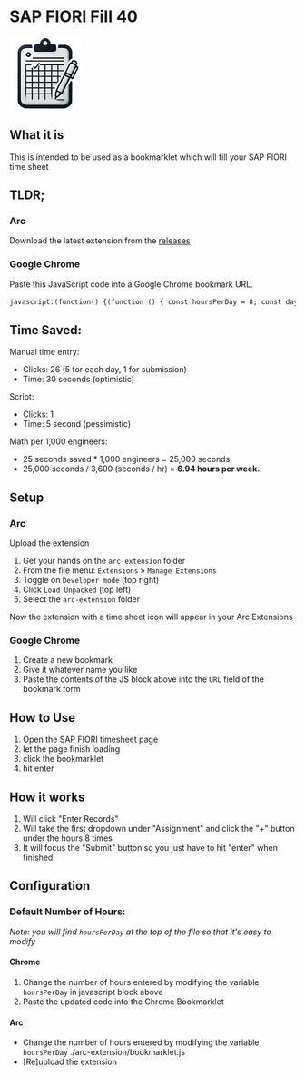 # SAP FIORI Fill 40

<div>
   <img src="./arc-extension/icon-128.png" alt="Icon" />
</div>

## What it is

This is intended to be used as a bookmarklet which will fill your SAP FIORI time sheet

## TLDR;

### Arc

Download the latest extension from the [releases](https://github.com/ncharris93/sap-fiori-fill-40/releases)

### Google Chrome

Paste this JavaScript code into a Google Chrome bookmark URL.

<!-- Markdown so that it doesn't get formatted to be multiline -->

```markdown
javascript:(function() {(function () { const hoursPerDay = 8; const days = ['Monday', 'Tuesday', 'Wednesday', 'Thursday', 'Friday']; const elementIdRegex = { assignment: '^__box15-__clone\\d+-inner', plusHour: '^__input4-__clone\\d+-incrementBtn', hourValue: '^__input4-__clone\\d+-input-inner', }; function findElementWithText(type, text) { const elements = document.querySelectorAll(type); for (let ele of elements) { if (ele.textContent.trim().includes(text)) { return ele; } } return null; } function findChildWithIdPattern(tr, pattern) { const regex = new RegExp(pattern); const elements = tr.querySelectorAll('*'); for (let element of elements) { if (regex.test(element.id)) { return element; } } return null; } function simulateEnterKey(element) { const enterEvent = new KeyboardEvent('keydown', { key: 'Enter', code: 'Enter', keyCode: 13, charCode: 13, bubbles: true, }); element.dispatchEvent(enterEvent); } function simulateDownArrow(element) { element.focus(); const downArrowEvent = new KeyboardEvent('keydown', { key: 'ArrowDown', code: 'ArrowDown', keyCode: 40, bubbles: true, }); element.dispatchEvent(downArrowEvent); } function enterDailyHours({ day, plusButtonElementId, hourValueId }) { const buttonElement = document.getElementById(plusButtonElementId); const hourValueElement = document.getElementById(hourValueId); if (hourValueElement.value !== '0.00') { return console.warn(`Not overwriting hours for ${day}`); } if (!buttonElement) { return console.warn(`Failed to find hour increment button for ${day}`); } Array.from({ length: hoursPerDay }).forEach(() => buttonElement.click()); console.log(`Set ${day}'s time to ${hoursPerDay} hours`); } function focusSubmitButton() { const submitButton = findElementWithText('button', 'Submit'); if (submitButton) { submitButton.focus(); console.log('Submit Button Focused'); } else { console.warn('Failed to find Submit button'); } } function clickEnterRecordsButton() { const enterRecordsButton = findElementWithText('button', 'Enter Records'); if (!enterRecordsButton) { return console.warn('Failed to find Enter Records button'); } enterRecordsButton.click(); console.log('clicked Enter Records button!'); simulateEnterKey(enterRecordsButton); } function enterWorkAssignment(day, elementId) { const inputElement = document.getElementById(elementId); if (!inputElement) { return console.warn(`Failed to find the input for ${day}'s assignment`); } if (inputElement.value.trim() !== '') { return console.warn(`Not overwriting assignment for ${day} `); } simulateDownArrow(inputElement); simulateEnterKey(inputElement); console.log(`Set ${day}'s Assignment`); } function pollForElement() { const mondayRow = findElementWithText('tr', 'Monday'); if (!mondayRow) { console.log("Can't enter records yet, retrying in 250..."); return setTimeout(pollForElement, 250); } const mondayAssignmentElement = findChildWithIdPattern( mondayRow.nextElementSibling, elementIdRegex.assignment ); if (!mondayAssignmentElement) { console.warn( 'Monday row available, but not inputs not ready yet, retrying in 250...' ); return setTimeout(pollForElement, 250); } console.log('Able to enter records, proceeding with assignment.'); days.forEach(fillOutDay); setTimeout(focusSubmitButton, 250); } function fillOutDay(day) { console.log(`Filling out ${day}`); const dayTableRow = findElementWithText('tr', day); const nextRow = dayTableRow.nextElementSibling; if (!nextRow) { return console.warn(`Can't find row to fill out data for ${day}`); } const assignmentNode = findChildWithIdPattern( nextRow, elementIdRegex.assignment ); if (assignmentNode) { enterWorkAssignment(day, assignmentNode.id); } else { console.warn(`Can't find Assignment field, skipping.`); } const hourValueNode = findChildWithIdPattern( nextRow, elementIdRegex.hourValue ); const hourPlusButtonNode = findChildWithIdPattern( nextRow, elementIdRegex.plusHour ); if (hourPlusButtonNode) { enterDailyHours({ day, plusButtonElementId: hourPlusButtonNode.id, hourValueId: hourValueNode.id, }); } else { console.warn(`Can't find Hours field, skipping.`); } } clickEnterRecordsButton(); pollForElement();})();})();
```

## Time Saved:

Manual time entry:

- Clicks: 26 (5 for each day, 1 for submission)
- Time: 30 seconds (optimistic)

Script:

- Clicks: 1
- Time: 5 second (pessimistic)

Math per 1,000 engineers:

- 25 seconds saved \* 1,000 engineers = 25,000 seconds
- 25,000 seconds / 3,600 (seconds / hr) = **6.94 hours per week.**

## Setup

### Arc

Upload the extension

1.  Get your hands on the `arc-extension` folder
2.  From the file menu: `Extensions` » `Manage Extensions`
3.  Toggle on `Developer mode` (top right)
4.  Click `Load Unpacked` (top left)
5.  Select the `arc-extension` folder

Now the extension with a time sheet icon will appear in your Arc Extensions

### Google Chrome

1. Create a new bookmark
2. Give it whatever name you like
3. Paste the contents of the JS block above into the `URL` field of the bookmark form

## How to Use

1. Open the SAP FIORI timesheet page
2. let the page finish loading
3. click the bookmarklet
4. hit enter

## How it works

1. Will click "Enter Records"
2. Will take the first dropdown under "Assignment" and click the "+" button under the hours 8 times
3. It will focus the "Submit" button so you just have to hit "enter" when finished

## Configuration

### Default Number of Hours:

_Note: you will find `hoursPerDay` at the top of the file so that it's easy to modify_

#### Chrome

1. Change the number of hours entered by modifying the variable `hoursPerDay` in javascript block above
2. Paste the updated code into the Chrome Bookmarklet

#### Arc

- Change the number of hours entered by modifying the variable `hoursPerDay` ./arc-extension/bookmarklet.js
- [Re]upload the extension
